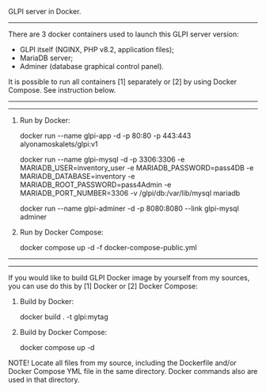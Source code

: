 GLPI server in Docker.

*****

There are 3 docker containers used to launch this GLPI server version:
* GLPI itself (NGINX, PHP v8.2, application files);
* MariaDB server;
* Adminer (database graphical control panel).

It is possible to run all containers [1] separately or [2] by using Docker Compose. See instruction below.

*****
*****

1. Run by Docker:

   docker run --name glpi-app -d -p 80:80 -p 443:443 alyonamoskalets/glpi:v1
   
   docker run --name glpi-mysql -d -p 3306:3306 -e MARIADB_USER=inventory_user -e MARIADB_PASSWORD=pass4DB -e MARIADB_DATABASE=inventory -e MARIADB_ROOT_PASSWORD=pass4Admin -e MARIADB_PORT_NUMBER=3306 -v /glpi/db:/var/lib/mysql mariadb
   
   docker run --name glpi-adminer -d -p 8080:8080 --link glpi-mysql adminer

2. Run by Docker Compose:

   docker compose up -d -f docker-compose-public.yml

*****
*****

If you would like to build GLPI Docker image by yourself from my sources, you can use do this by [1] Docker or [2] Docker Compose:

1. Build by Docker:

   docker build . -t glpi:mytag

2. Build by Docker Compose:

   docker compose up -d   

NOTE! Locate all files from my source, including the Dockerfile and/or Docker Compose YML file in the same directory. Docker commands also are used in that directory.
